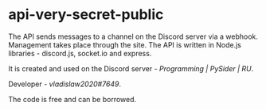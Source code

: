 # api-very-secret-public

The API sends messages to a channel on the Discord server via a webhook.
Management takes place through the site.
The API is written in Node.js libraries - discord.js, socket.io and express.

It is created and used on the Discord server - *Programming | PySider | RU*.

Developer - *vladislaw2020#7649*.

The code is free and can be borrowed. 
